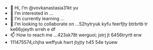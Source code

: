 - 👋 Hi, I’m @vovkanastasia31kt yu
- 👀 I’m interested in ...
- 🌱 I’m currently learning ...
- 💞️ I’m looking to collaborate on ...52hytryuk kyfu feerfjty btrbrtb tr ke66yjeyth srreh e df
- 📫 How to reach me ...423xk78t werguoi; jstrj jt 6456tryrtt erw
- 111475574,chjha weffyuk hwrt jtyjty
 h45 54e tyuew
<!---yrethrthr
vovkanastasia31/vovkanastasia31 is a ✨ special ✨ repository because its `README.md` (this file) appears on your GitHub profile.
You can click the Preview link to take a look at your changes.
--->
